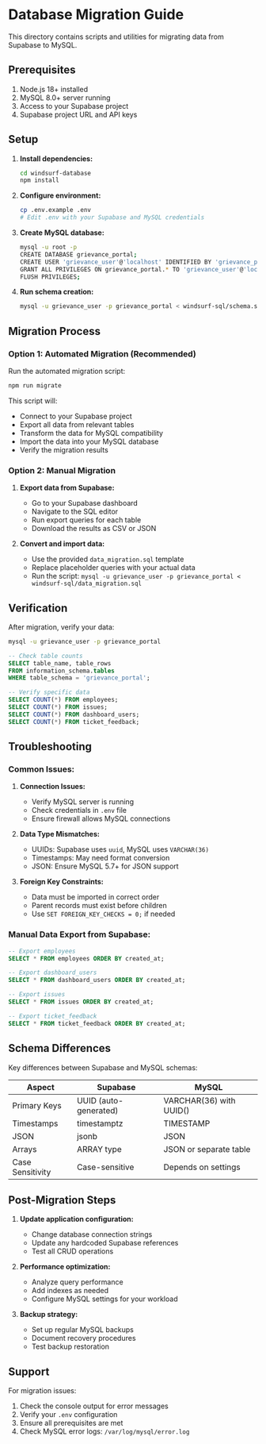 
# Database Migration Guide

This directory contains scripts and utilities for migrating data from Supabase to MySQL.

## Prerequisites

1. Node.js 18+ installed
2. MySQL 8.0+ server running
3. Access to your Supabase project
4. Supabase project URL and API keys

## Setup

1. **Install dependencies:**
   ```bash
   cd windsurf-database
   npm install
   ```

2. **Configure environment:**
   ```bash
   cp .env.example .env
   # Edit .env with your Supabase and MySQL credentials
   ```

3. **Create MySQL database:**
   ```bash
   mysql -u root -p
   CREATE DATABASE grievance_portal;
   CREATE USER 'grievance_user'@'localhost' IDENTIFIED BY 'grievance_password';
   GRANT ALL PRIVILEGES ON grievance_portal.* TO 'grievance_user'@'localhost';
   FLUSH PRIVILEGES;
   ```

4. **Run schema creation:**
   ```bash
   mysql -u grievance_user -p grievance_portal < windsurf-sql/schema.sql
   ```

## Migration Process

### Option 1: Automated Migration (Recommended)

Run the automated migration script:

```bash
npm run migrate
```

This script will:
- Connect to your Supabase project
- Export all data from relevant tables
- Transform the data for MySQL compatibility
- Import the data into your MySQL database
- Verify the migration results

### Option 2: Manual Migration

1. **Export data from Supabase:**
   - Go to your Supabase dashboard
   - Navigate to the SQL editor
   - Run export queries for each table
   - Download the results as CSV or JSON

2. **Convert and import data:**
   - Use the provided `data_migration.sql` template
   - Replace placeholder queries with your actual data
   - Run the script: `mysql -u grievance_user -p grievance_portal < windsurf-sql/data_migration.sql`

## Verification

After migration, verify your data:

```bash
mysql -u grievance_user -p grievance_portal
```

```sql
-- Check table counts
SELECT table_name, table_rows 
FROM information_schema.tables 
WHERE table_schema = 'grievance_portal';

-- Verify specific data
SELECT COUNT(*) FROM employees;
SELECT COUNT(*) FROM issues;
SELECT COUNT(*) FROM dashboard_users;
SELECT COUNT(*) FROM ticket_feedback;
```

## Troubleshooting

### Common Issues:

1. **Connection Issues:**
   - Verify MySQL server is running
   - Check credentials in `.env` file
   - Ensure firewall allows MySQL connections

2. **Data Type Mismatches:**
   - UUIDs: Supabase uses `uuid`, MySQL uses `VARCHAR(36)`
   - Timestamps: May need format conversion
   - JSON: Ensure MySQL 5.7+ for JSON support

3. **Foreign Key Constraints:**
   - Data must be imported in correct order
   - Parent records must exist before children
   - Use `SET FOREIGN_KEY_CHECKS = 0;` if needed

### Manual Data Export from Supabase:

```sql
-- Export employees
SELECT * FROM employees ORDER BY created_at;

-- Export dashboard_users
SELECT * FROM dashboard_users ORDER BY created_at;

-- Export issues
SELECT * FROM issues ORDER BY created_at;

-- Export ticket_feedback
SELECT * FROM ticket_feedback ORDER BY created_at;
```

## Schema Differences

Key differences between Supabase and MySQL schemas:

| Aspect | Supabase | MySQL |
|--------|----------|-------|
| Primary Keys | UUID (auto-generated) | VARCHAR(36) with UUID() |
| Timestamps | timestamptz | TIMESTAMP |
| JSON | jsonb | JSON |
| Arrays | ARRAY type | JSON or separate table |
| Case Sensitivity | Case-sensitive | Depends on settings |

## Post-Migration Steps

1. **Update application configuration:**
   - Change database connection strings
   - Update any hardcoded Supabase references
   - Test all CRUD operations

2. **Performance optimization:**
   - Analyze query performance
   - Add indexes as needed
   - Configure MySQL settings for your workload

3. **Backup strategy:**
   - Set up regular MySQL backups
   - Document recovery procedures
   - Test backup restoration

## Support

For migration issues:
1. Check the console output for error messages
2. Verify your `.env` configuration
3. Ensure all prerequisites are met
4. Check MySQL error logs: `/var/log/mysql/error.log`
